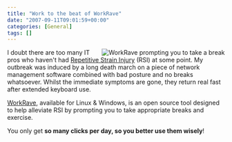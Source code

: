 ```yaml
---
title: "Work to the beat of WorkRave"
date: "2007-09-11T09:01:59+00:00"
categories: [General]
tags: []
---
```


<a href="http://techteapot.com/wp-content/uploads/2007/09/prelude.gif" title="WorkRave prompting you to take a break"><img src="http://techteapot.com/wp-content/uploads/2007/09/prelude.gif" alt="WorkRave prompting you to take a break" align="right" /></a>

I doubt there are too many IT pros who haven't had <a href="http://en.wikipedia.org/wiki/Repetitive_strain_injury">Repetitive Strain Injury</a> (RSI) at some point. My outbreak was induced by a long death march on a piece of network management software combined with bad posture and no breaks whatsoever. Whilst the immediate symptoms are gone, they return real fast after extended keyboard use.

<a href="http://www.workrave.org/">WorkRave</a>, available for Linux &amp; Windows, is an open source tool designed to help alleviate RSI by prompting you to take appropriate breaks and exercise.

You only get <strong>so many clicks per day, so you better use them wisely</strong>!
